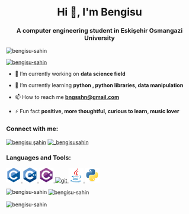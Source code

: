 <h1 align="center">Hi 👋, I'm Bengisu</h1>
<h3 align="center">A computer engineering student in Eskişehir Osmangazi University</h3>

<p align="left"> <img src="https://komarev.com/ghpvc/?username=bengisu-sahin&label=Profile%20views&color=0e75b6&style=flat" alt="bengisu-sahin" /> </p>

<p align="left"> <a href="https://github.com/ryo-ma/github-profile-trophy"><img src="https://github-profile-trophy.vercel.app/?username=bengisu-sahin" alt="bengisu-sahin" /></a> </p>

- 🔭 I’m currently working on **data science field**

- 🌱 I’m currently learning **python , python libraries, data manipulation**

- 📫 How to reach me **bngsshn@gmail.com**

- ⚡ Fun fact **positive, more thoughtful, curious to learn, music lover**

<h3 align="left">Connect with me:</h3>
<p align="left">
<a href="https://linkedin.com/in/bengisu şahin" target="blank"><img align="center" src="https://raw.githubusercontent.com/rahuldkjain/github-profile-readme-generator/master/src/images/icons/Social/linked-in-alt.svg" alt="bengisu şahin" height="30" width="40" /></a>
<a href="https://instagram.com/_bengisusahin" target="blank"><img align="center" src="https://raw.githubusercontent.com/rahuldkjain/github-profile-readme-generator/master/src/images/icons/Social/instagram.svg" alt="_bengisusahin" height="30" width="40" /></a>
</p>

<h3 align="left">Languages and Tools:</h3>
<p align="left"> <a href="https://www.cprogramming.com/" target="_blank" rel="noreferrer"> <img src="https://raw.githubusercontent.com/devicons/devicon/master/icons/c/c-original.svg" alt="c" width="40" height="40"/> </a> <a href="https://www.w3schools.com/cpp/" target="_blank" rel="noreferrer"> <img src="https://raw.githubusercontent.com/devicons/devicon/master/icons/cplusplus/cplusplus-original.svg" alt="cplusplus" width="40" height="40"/> </a> <a href="https://www.w3schools.com/cs/" target="_blank" rel="noreferrer"> <img src="https://raw.githubusercontent.com/devicons/devicon/master/icons/csharp/csharp-original.svg" alt="csharp" width="40" height="40"/> </a> <a href="https://git-scm.com/" target="_blank" rel="noreferrer"> <img src="https://www.vectorlogo.zone/logos/git-scm/git-scm-icon.svg" alt="git" width="40" height="40"/> </a> <a href="https://www.java.com" target="_blank" rel="noreferrer"> <img src="https://raw.githubusercontent.com/devicons/devicon/master/icons/java/java-original.svg" alt="java" width="40" height="40"/> </a> <a href="https://www.python.org" target="_blank" rel="noreferrer"> <img src="https://raw.githubusercontent.com/devicons/devicon/master/icons/python/python-original.svg" alt="python" width="40" height="40"/> </a> </p>

<p><img align="left" src="https://github-readme-stats.vercel.app/api/top-langs?username=bengisu-sahin&show_icons=true&locale=en&layout=compact" alt="bengisu-sahin" /></p>

<p>&nbsp;<img align="center" src="https://github-readme-stats.vercel.app/api?username=bengisu-sahin&show_icons=true&locale=en" alt="bengisu-sahin" /></p>

<p><img align="center" src="https://github-readme-streak-stats.herokuapp.com/?user=bengisu-sahin&" alt="bengisu-sahin" /></p>
